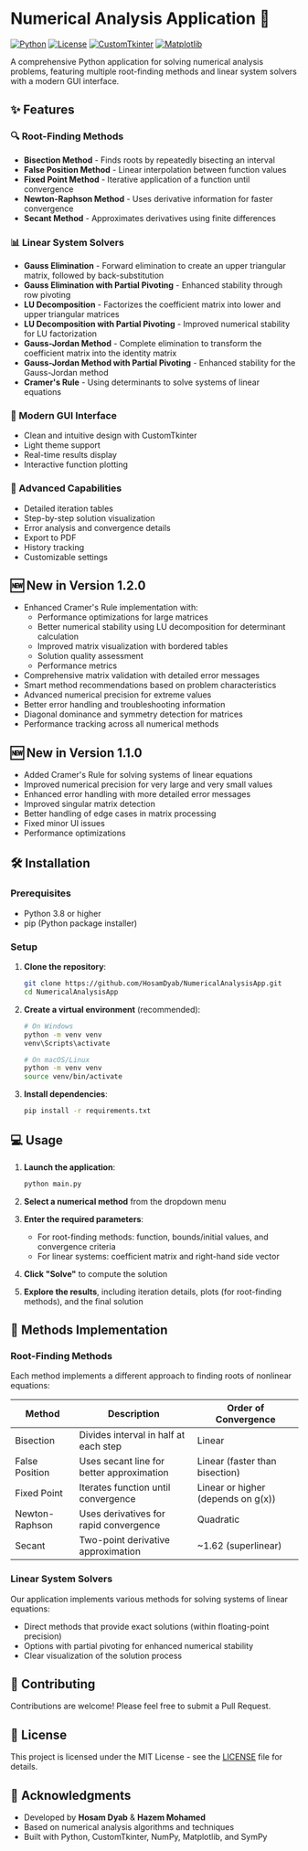 # Numerical Analysis Application 🧮

[![Python](https://img.shields.io/badge/Python-3.8%2B-blue.svg)](https://www.python.org/)
[![License](https://img.shields.io/badge/License-MIT-yellow.svg)](LICENSE)
[![CustomTkinter](https://img.shields.io/badge/GUI-CustomTkinter-9cf.svg)](https://github.com/TomSchimansky/CustomTkinter)
[![Matplotlib](https://img.shields.io/badge/Plotting-Matplotlib-orange.svg)](https://matplotlib.org/)

A comprehensive Python application for solving numerical analysis problems, featuring multiple root-finding methods and linear system solvers with a modern GUI interface.


## ✨ Features

### 🔍 Root-Finding Methods
- **Bisection Method** - Finds roots by repeatedly bisecting an interval
- **False Position Method** - Linear interpolation between function values
- **Fixed Point Method** - Iterative application of a function until convergence
- **Newton-Raphson Method** - Uses derivative information for faster convergence
- **Secant Method** - Approximates derivatives using finite differences

### 📊 Linear System Solvers
- **Gauss Elimination** - Forward elimination to create an upper triangular matrix, followed by back-substitution
- **Gauss Elimination with Partial Pivoting** - Enhanced stability through row pivoting
- **LU Decomposition** - Factorizes the coefficient matrix into lower and upper triangular matrices
- **LU Decomposition with Partial Pivoting** - Improved numerical stability for LU factorization
- **Gauss-Jordan Method** - Complete elimination to transform the coefficient matrix into the identity matrix
- **Gauss-Jordan Method with Partial Pivoting** - Enhanced stability for the Gauss-Jordan method
- **Cramer's Rule** - Using determinants to solve systems of linear equations

### 🎨 Modern GUI Interface
- Clean and intuitive design with CustomTkinter
- Light theme support
- Real-time results display
- Interactive function plotting

### 🚀 Advanced Capabilities
- Detailed iteration tables
- Step-by-step solution visualization
- Error analysis and convergence details
- Export to PDF
- History tracking
- Customizable settings

## 🆕 New in Version 1.2.0
- Enhanced Cramer's Rule implementation with:
  - Performance optimizations for large matrices
  - Better numerical stability using LU decomposition for determinant calculation
  - Improved matrix visualization with bordered tables
  - Solution quality assessment
  - Performance metrics
- Comprehensive matrix validation with detailed error messages
- Smart method recommendations based on problem characteristics
- Advanced numerical precision for extreme values
- Better error handling and troubleshooting information
- Diagonal dominance and symmetry detection for matrices
- Performance tracking across all numerical methods

## 🆕 New in Version 1.1.0
- Added Cramer's Rule for solving systems of linear equations
- Improved numerical precision for very large and very small values
- Enhanced error handling with more detailed error messages
- Improved singular matrix detection
- Better handling of edge cases in matrix processing
- Fixed minor UI issues
- Performance optimizations

## 🛠️ Installation

### Prerequisites
- Python 3.8 or higher
- pip (Python package installer)

### Setup

1. **Clone the repository**:
   ```bash
   git clone https://github.com/HosamDyab/NumericalAnalysisApp.git
   cd NumericalAnalysisApp
   ```

2. **Create a virtual environment** (recommended):
   ```bash
   # On Windows
   python -m venv venv
   venv\Scripts\activate

   # On macOS/Linux
   python -m venv venv
   source venv/bin/activate
   ```

3. **Install dependencies**:
   ```bash
   pip install -r requirements.txt
   ```

## 💻 Usage

1. **Launch the application**:
   ```bash
   python main.py
   ```

2. **Select a numerical method** from the dropdown menu

3. **Enter the required parameters**:
   - For root-finding methods: function, bounds/initial values, and convergence criteria
   - For linear systems: coefficient matrix and right-hand side vector

4. **Click "Solve"** to compute the solution

5. **Explore the results**, including iteration details, plots (for root-finding methods), and the final solution

## 🧪 Methods Implementation

### Root-Finding Methods

Each method implements a different approach to finding roots of nonlinear equations:

| Method | Description | Order of Convergence |
|--------|-------------|---------------------|
| Bisection | Divides interval in half at each step | Linear |
| False Position | Uses secant line for better approximation | Linear (faster than bisection) |
| Fixed Point | Iterates function until convergence | Linear or higher (depends on g(x)) |
| Newton-Raphson | Uses derivatives for rapid convergence | Quadratic |
| Secant | Two-point derivative approximation | ~1.62 (superlinear) |

### Linear System Solvers

Our application implements various methods for solving systems of linear equations:

- Direct methods that provide exact solutions (within floating-point precision)
- Options with partial pivoting for enhanced numerical stability
- Clear visualization of the solution process

## 🤝 Contributing

Contributions are welcome! Please feel free to submit a Pull Request.

## 📄 License

This project is licensed under the MIT License - see the [LICENSE](LICENSE) file for details.

## 👏 Acknowledgments

- Developed by **Hosam Dyab** & **Hazem Mohamed**
- Based on numerical analysis algorithms and techniques
- Built with Python, CustomTkinter, NumPy, Matplotlib, and SymPy
